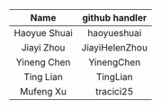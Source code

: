 | Name  | github handler | 
|:---:|:---:|
| Haoyue Shuai | haoyueshuai |
| Jiayi Zhou | JiayiHelenZhou |
| Yineng Chen | YinengChen |
| Ting Lian | TingLian |
| Mufeng Xu | tracici25 |